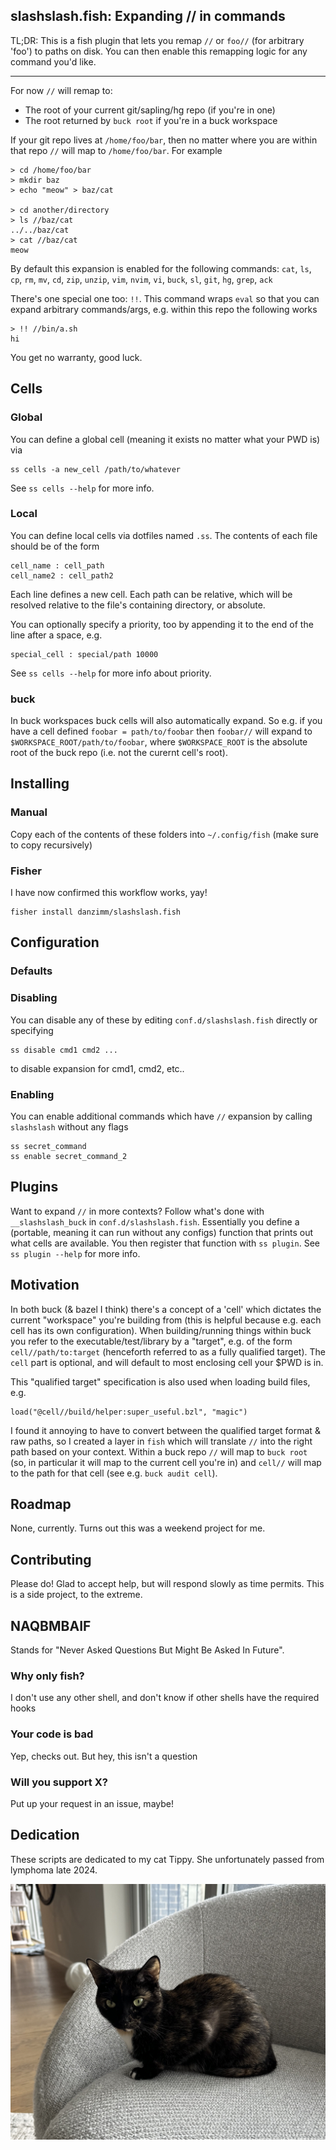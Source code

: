 ## slashslash.fish: Expanding // in commands

TL;DR: This is a fish plugin that lets you remap `//` or `foo//` (for arbitrary 'foo') to paths on disk. You can then enable this remapping logic for any command you'd like.

---

For now `//` will remap to:
- The root of your current git/sapling/hg repo (if you're in one)
- The root returned by `buck root` if you're in a buck workspace

If your git repo lives at `/home/foo/bar`, then no matter where you are within that repo `//` will map to `/home/foo/bar`. For example
```
> cd /home/foo/bar
> mkdir baz
> echo "meow" > baz/cat

> cd another/directory
> ls //baz/cat
../../baz/cat
> cat //baz/cat
meow
```

By default this expansion is enabled for the following commands: `cat`, `ls`, `cp`, `rm`, `mv`, `cd`, `zip`, `unzip`, `vim`, `nvim`, `vi`, `buck`, `sl`, `git`, `hg`, `grep`, `ack`

There's one special one too: `!!`. This command wraps `eval` so that you can expand arbitrary commands/args, e.g. within this repo the following works
```
> !! //bin/a.sh
hi
```

You get no warranty, good luck.

## Cells

### Global

You can define a global cell (meaning it exists no matter what your PWD is) via
```
ss cells -a new_cell /path/to/whatever
```
See `ss cells --help` for more info.

### Local

You can define local cells via dotfiles named `.ss`. The contents of each file should be of the form
```
cell_name : cell_path
cell_name2 : cell_path2
```
Each line defines a new cell. Each path can be relative, which will be resolved relative to the file's containing directory, or absolute.

You can optionally specify a priority, too by appending it to the end of the line after a space, e.g.
```
special_cell : special/path 10000
```
See `ss cells --help` for more info about priority.

### buck

In buck workspaces buck cells will also automatically expand. So e.g. if you have a cell defined `foobar = path/to/foobar` then `foobar//` will expand to `$WORKSPACE_ROOT/path/to/foobar`, where `$WORKSPACE_ROOT` is the absolute root of the buck repo (i.e. not the curernt cell's root).


## Installing

### Manual

Copy each of the contents of these folders into `~/.config/fish` (make sure to copy recursively)

### Fisher

I have now confirmed this workflow works, yay!
```
fisher install danzimm/slashslash.fish
```

## Configuration

### Defaults

### Disabling

You can disable any of these by editing `conf.d/slashslash.fish` directly or specifying
```
ss disable cmd1 cmd2 ...
```
to disable expansion for cmd1, cmd2, etc..

### Enabling
You can enable additional commands which have `//` expansion by calling `slashslash` without any flags
```
ss secret_command
ss enable secret_command_2
```

## Plugins

Want to expand `//` in more contexts? Follow what's done with `__slashslash_buck` in `conf.d/slashslash.fish`. Essentially you define a (portable, meaning it can run without any configs) function that prints out what cells are available. You then register that function with `ss plugin`. See `ss plugin --help` for more info.

## Motivation

In both buck (& bazel I think) there's a concept of a 'cell' which dictates the current "workspace" you're building from (this is helpful because e.g. each cell has its own configuration). When building/running things within buck you refer to the executable/test/library by a "target", e.g. of the form `cell//path/to:target` (henceforth referred to as a fully qualified target). The `cell` part is optional, and will default to most enclosing cell your $PWD is in.

This "qualified target" specification is also used when loading build files, e.g.
```
load("@cell//build/helper:super_useful.bzl", "magic")
```

I found it annoying to have to convert between the qualified target format & raw paths, so I created a layer in `fish` which will translate `//` into the right path based on your context. Within a buck repo `//` will map to `buck root` (so, in particular it will map to the current cell you're in) and `cell//` will map to the path for that cell (see e.g. `buck audit cell`).

## Roadmap

None, currently. Turns out this was a weekend project for me.

## Contributing

Please do! Glad to accept help, but will respond slowly as time permits. This is a side project, to the extreme.

## NAQBMBAIF

Stands for "Never Asked Questions But Might Be Asked In Future".

### Why only fish?

I don't use any other shell, and don't know if other shells have the required hooks

### Your code is bad

Yep, checks out. But hey, this isn't a question

### Will you support X?

Put up your request in an issue, maybe!

## Dedication

These scripts are dedicated to my cat Tippy. She unfortunately passed from lymphoma late 2024.

![Photo of Tippy the Cat](tippy.jpeg)
